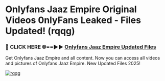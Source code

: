 # Onlyfans Jaaz Empire Original Videos 0nlyFans Leaked - Files Updated! (rqqg)

<h3>🔴 CLICK HERE 🌐==►► <a href="https://tinyurl.com/ehrbuxhb" rel="nofollow">Onlyfans Jaaz Empire Updated Files</a></h3>

Get Onlyfans Jaaz Empire and all content. Now you can access all videos and pictures of Onlyfans Jaaz Empire. New Updated Files 2025!

[![rqqg](https://i.imgur.com/lVYEuWS.gif)](https://tinyurl.com/ehrbuxhb)
